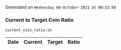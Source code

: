 Generated on `Wednesday 06-October-2021 at 00:52:50`

### Current to Target Coin Ratio
`current_coin_ratio.sh`

Date|Current|Target|Ratio
---|---|---|---
